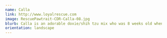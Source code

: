 ```yaml
---
name: Calla
link: http://www.loyalrescue.com
image: RescuePawtrait-CDR-Calla-08.jpg
blurb: Calla is an adorable doxie/shih tzu mix who was 8 weeks old when her Rescue Pawtrait was taken.
orientation: landscape
---
```

